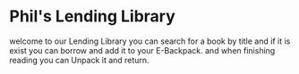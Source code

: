 # Phil's Lending Library
welcome to our Lending Library
you can search for a book by title and if it is exist
you can borrow and add it to your E-Backpack.
and when finishing reading you can Unpack it and return.

